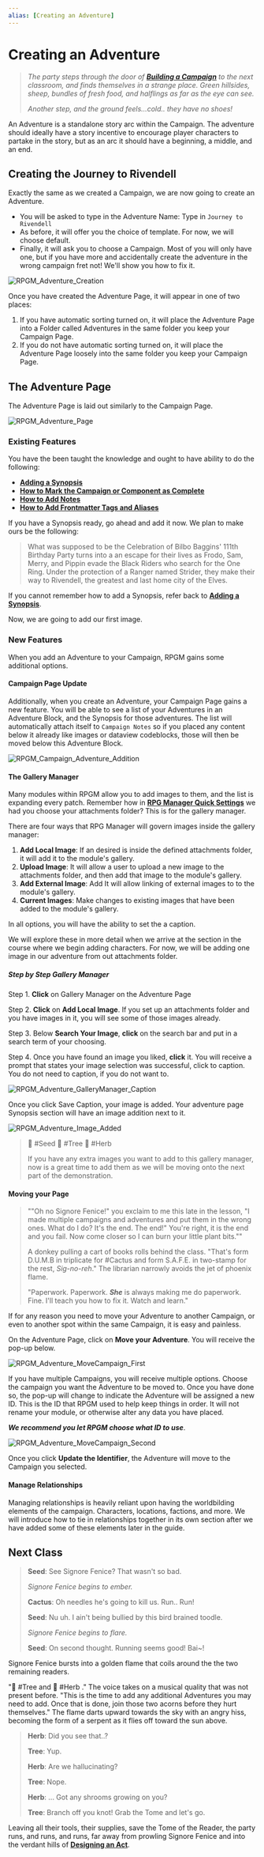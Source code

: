 ```yaml
---
alias: [Creating an Adventure]
---
```


# Creating an Adventure

> *The party steps through the door of [**Building a Campaign**](Building-a-Campaign.md) to the next classroom, and finds themselves in a strange place. Green hillsides, sheep, bundles of fresh food, and halflings as far as the eye can see.*  
>
> *Another step, and the ground feels…cold.. they have no shoes!*

An Adventure is a standalone story arc within the Campaign. The adventure should ideally have a story incentive to encourage player characters to partake in the story, but as an arc it should have a beginning, a middle, and an end.

## Creating the Journey to Rivendell

Exactly the same as we created a Campaign, we are now going to create an Adventure.

- You will be asked to type in the Adventure Name: Type in `Journey to Rivendell`
- As before, it will offer you the choice of template. For now, we will choose default.
- Finally, it will ask you to choose a Campaign. Most of you will only have one, but if you have more and accidentally create the adventure in the wrong campaign fret not! We'll show you how to fix it.

![RPGM_Adventure_Creation](../Zadens_Photo_Album/Guide/Hierarchy/Adventure/RPGM_Adventure_Creation.png)

Once you have created the Adventure Page, it will appear in one of two places:

1. If you have automatic sorting turned on, it will place the Adventure Page into a Folder called Adventures in the same folder you keep your Campaign Page.
2. If you do not have automatic sorting turned on, it will place the Adventure Page loosely into the same folder you keep your Campaign Page.

## The Adventure Page

The Adventure Page is laid out similarly to the Campaign Page.

![RPGM_Adventure_Page](../Zadens_Photo_Album/Guide/Hierarchy/Adventure/RPGM_Adventure_Page.png)

### Existing Features

You have the been taught the knowledge and ought to have ability to do the following:

- [**Adding a Synopsis**](../Building_the_Campaign/Building-a-Campaign.md#Adding%20a%20Synopsis)
- [**How to Mark the Campaign or Component as Complete**](../Building_the_Campaign/Building-a-Campaign.md#How%20to%20Mark%20the%20Campaign%20or%20Component%20as%20Complete)
- [**How to Add Notes**](../Building_the_Campaign/Building-a-Campaign.md#How%20to%20Add%20Notes)
- [**How to Add Frontmatter Tags and Aliases**](../Building_the_Campaign/Building-a-Campaign.md#How%20to%20Add%20Frontmatter%20Tags%20and%20Aliases)

If you have a Synopsis ready, go ahead and add it now. We plan to make ours be the following:

> What was supposed to be the Celebration of Bilbo Baggins' 111th Birthday Party turns into a an escape for their lives as Frodo, Sam, Merry, and Pippin evade the Black Riders who search for the One Ring. Under the protection of a Ranger named Strider, they make their way to Rivendell, the greatest and last home city of the Elves.

If you cannot remember how to add a Synopsis, refer back to [**Adding a Synopsis**](Building-a-Campaign.md#Adding%20a%20Synopsis).

Now, we are going to add our first image.

### New Features

When you add an Adventure to your Campaign, RPGM gains some additional options.

#### Campaign Page Update

Additionally, when you create an Adventure, your Campaign Page gains a new feature. You will be able to see a list of your Adventures in an Adventure Block, and the Synopsis for those adventures. The list will automatically attach itself to `Campaign Notes` so if you placed any content below it already like images or dataview codeblocks, those will then be moved below this Adventure Block.

![RPGM_Campaign_Adventure_Addition](../Zadens_Photo_Album/Guide/Hierarchy/Campaign/RPGM_Campaign_Adventure_Addition.png)

#### The Gallery Manager

Many modules within RPGM allow you to add images to them, and the list is expanding every patch. Remember how in [**RPG Manager Quick Settings**](../A_Tome_of_the_Reader_Appears/RPG-Manager-Quick-Settings.md) we had you choose your attachments folder? This is for the gallery manager.

There are four ways that RPG Manager will govern images inside the gallery manager:

1. **Add Local Image**: If an desired is inside the defined attachments folder, it will add it to the module's gallery.
2. **Upload Image**: It will allow a user to upload a new image to the attachments folder, and then add that image to the module's gallery.
3. **Add External Image**: Add It will allow linking of external images to to the module's gallery.
4. **Current Images**: Make changes to existing images that have been added to the module's gallery.

In all options, you will have the ability to set the a caption.

We will explore these in more detail when we arrive at the section in the course where we begin adding characters. For now, we will be adding one image in our adventure from out attachments folder.

##### Step by Step Gallery Manager

Step 1. **Click** on Gallery Manager on the Adventure Page

Step 2. **Click** on **Add Local Image**. If you set up an attachments folder and you have images in it, you will see some of those images already.

Step 3. Below **Search Your Image**, **click** on the search bar and put in a search term of your choosing.

Step 4. Once you have found an image you liked, **click** it. You will receive a prompt that states your image selection was successful, click to caption. You do not need to caption, if you do not want to.

![RPGM_Adventure_GalleryManager_Caption](../Zadens_Photo_Album/Guide/Hierarchy/Adventure/RPGM_Adventure_GalleryManager_Caption.png)

Once you click Save Caption, your image is added. Your adventure page Synopsis section will have an image addition next to it.

![RPGM_Adventure_Image_Added](../Zadens_Photo_Album/Guide/Hierarchy/Adventure/RPGM_Adventure_Image_Added.png)

> 🌱 #Seed 🌲 #Tree 🌿 #Herb
>
> If you have any extra images you want to add to this gallery manager, now is a great time to add them as we will be moving onto the next part of the demonstration.

#### Moving your Page

> ""Oh no Signore Fenice!" you exclaim to me this late in the lesson, "I made multiple campaigns and adventures and put them in the wrong ones. What do I do? It's the end. The end!" You're right, it is the end and you fail. Now come closer so I can burn your little plant bits.""
>
>A donkey pulling a cart of books rolls behind the class. "That's form D.U.M.B in triplicate for #Cactus and form S.A.F.E. in two-stamp for the rest, *Sig-no-reh*." The librarian narrowly avoids the jet of phoenix flame.
>
>"Paperwork. Paperwork. ***She*** is always making me do paperwork. Fine. I'll teach you how to fix it. Watch and learn."

If for any reason you need to move your Adventure to another Campaign, or even to another spot within the same Campaign, it is easy and painless.

On the Adventure Page, click on **Move your Adventure**. You will receive the pop-up below.

![RPGM_Adventure_MoveCampaign_First](../Zadens_Photo_Album/Guide/Hierarchy/Adventure/RPGM_Adventure_MoveCampaign_First.png)

If you have multiple Campaigns, you will receive multiple options. Choose the campaign you want the Adventure to be moved to. Once you have done so, the pop-up will change to indicate the Adventure will be assigned a new ID. This is the ID that RPGM used to help keep things in order. It will not rename your module, or otherwise alter any data you have placed.

***We recommend you let RPGM choose what ID to use***.

![RPGM_Adventure_MoveCampaign_Second](../Zadens_Photo_Album/Guide/Hierarchy/Adventure/RPGM_Adventure_MoveCampaign_Second.png)

Once you click **Update the Identifier**, the Adventure will move to the Campaign you selected.

#### Manage Relationships

Managing relationships is heavily reliant upon having the worldbilding elements of the campaign. Characters, locations, factions, and more. We will introduce how to tie in relationships together in its own section after we have added some of these elements later in the guide.

## Next Class

> **Seed**: See Signore Fenice? That wasn't so bad.
>
> *Signore Fenice begins to ember.*
>
> **Cactus**: Oh needles he's going to kill us. Run.. Run!
>
> **Seed**: Nu uh. I ain't being bullied by this bird brained toodle.
>
> *Signore Fenice begins to flare.*
>
> **Seed**: On second thought. Running seems good! Bai~!

Signore Fenice bursts into a golden flame that coils around the the two remaining readers.

"🌲 #Tree and 🌿 #Herb ." The voice takes on a musical quality that was not present before. "This is the time to add any additional Adventures you may need to add. Once that is done, join those two acorns before they hurt themselves." The flame darts upward towards the sky with an angry hiss, becoming the form of a serpent as it flies off toward the sun above.

> **Herb**: Did you see that..?
>
> **Tree**: Yup.
>
> **Herb**: Are we hallucinating?
>
> **Tree**: Nope.
>
> **Herb**: ... Got any shrooms growing on you?
>
> **Tree**: Branch off you knot! Grab the Tome and let's go.

Leaving all their tools, their supplies, save the Tome of the Reader, the party runs, and runs, and runs, far away from prowling Signore Fenice and into the verdant hills of [**Designing an Act**](Designing-an-Act.md).
